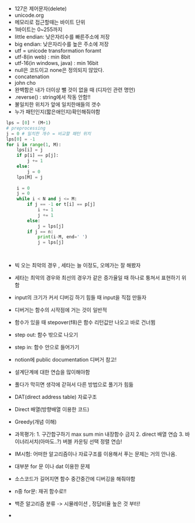 - 127은 제어문자(delete)
- unicode.org
- 메모리로 접근할때는 바이트 단위 
- 1바이트는 0~255까지 
- little endian: 낮은자리수를 빠른주소에 저장
- big endian: 낮은자리수를 높은 주소에 저장
- utf = unicode transformation foramt
- utf-8(in web) : min 8bit
- utf-16(in windows, java) : min 16bit
- null은 코드이고 none은 정의되지 않았다. 
- concatenation
- john cho
- 완벽함은 내가 더이상 뺄  것이 없을 때 (디자인 관련 명언)
- .reverse() : string에서 작동 안함!! 
- 불일치한 위치가 앞에 일치한애들의 갯수
- 누가 패턴인지(짧은애인지)확인해줘야함

```python
lps = [0] * (M+1)
# preprocessing
j = 0 # 일치한 개수 = 비교할 패턴 위치
lps[0] = -1
for i in range(1, M):
    lps[i] = j
    if p[i] == p[j]:
    	j += 1
    else:
        j = 0
    lps[M] = j 
    
    i = 0
    j = 0 
    while i < N and j <= M:
        if j == -1 or t[i] == p[j]
        	i += 1
        	j += 1
        else:
            j = lps[j]
        if j == n:
            print(i-M, end=' ')
            j = lps[j]
            
       
```



- 빅 오는 최악의 경우 , 세타는 늘 이정도, 오메가는 잘 해봤자

- 세타는 최악의 경우와 최선의 경우가 같은 증가율일 때 하나로 퉁쳐서 표현하기 위함
- input의 크기가 커서 디버깅 하기 힘들 때 input을 직접 만들자 
- 디버거는 함수의 시작점에 거는 것이 일반적
- 함수가 있을 때 stepover(f8)은 함수 리턴값만 나오고 바로 건너뜀
- step out: 함수 밖으로 나오기 
- step in: 함수 안으로 들어가기 
- notion에 public documentation 디버거 참고! 
- 설계단계에 대한 연습을 많이해야함
- 풀다가 막히면 생각에 갇혀서 다른 방법으로 풀기가 힘듦 
- DAT(direct address table) 자료구조 
- Direct 배열(방향배열 이용한 코드)
- Greedy(개념 이해)

- 과목평가: 1. 구간합구하기 max sum min 내장함수 금지 2. direct 배열 연습 3. 바이너리서치(아마도..?) 버블 카운팅 선택 정렬 연습! 
- IM시험: 어떠한 알고리즘이나 자료구조를 이용해서 푸는 문제는 거의 안나옴. 
- 대부분 for 문 이나 dat 이용한 문제 
- 소스코드가 길어지면 함수 중간중간에 디버깅을 해줘야함 
- n중 for문: 재귀 함수로!! 
- 백준 알고리즘 분류 -> 시뮬레이션 , 정답비율 높은 것 부터!
- 